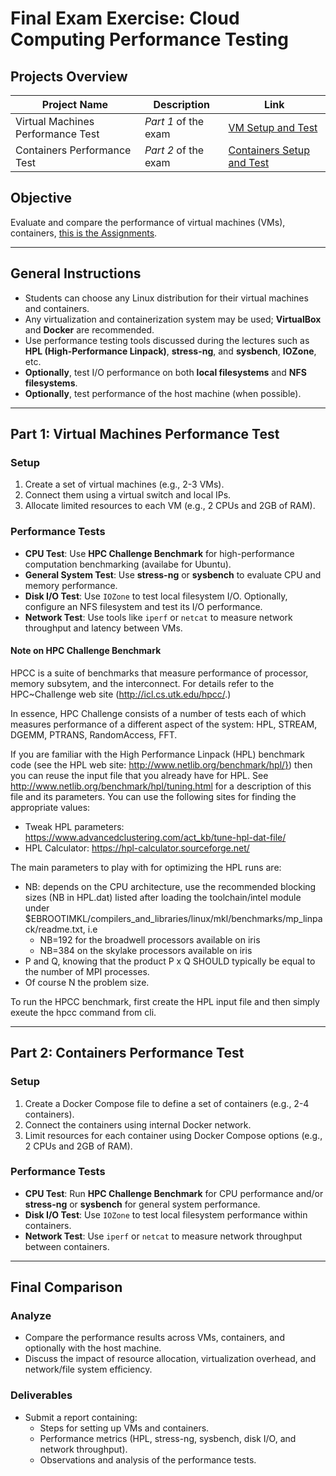 # Final Exam Exercise: Cloud Computing Performance Testing

## Projects Overview

| Project Name                  | Description                           | Link                                    |
|-------------------------------|---------------------------------------|-----------------------------------------|
| Virtual Machines Performance Test | *Part 1* of the exam | [VM Setup and Test](./VM_project/) |
| Containers Performance Test|  *Part 2* of the exam | [Containers Setup and Test](./Containers) |

## Objective
Evaluate and compare the performance of virtual machines (VMs), containers, [this is the Assignments](https://github.com/Foundations-of-HPC/Cloud-basic-2024/tree/main/Assignments).

---

## General Instructions
- Students can choose any Linux distribution for their virtual machines and containers.
- Any virtualization and containerization system may be used; **VirtualBox** and **Docker** are recommended.
- Use performance testing tools discussed during the lectures such as **HPL (High-Performance Linpack)**, **stress-ng**, and **sysbench**, **IOZone**, etc.
- **Optionally**, test I/O performance on both **local filesystems** and **NFS filesystems**.
- **Optionally**, test performance of the host machine (when possible).

---

## Part 1: Virtual Machines Performance Test

### Setup
1. Create a set of virtual machines (e.g., 2-3 VMs).
2. Connect them using a virtual switch and local IPs.
3. Allocate limited resources to each VM (e.g., 2 CPUs and 2GB of RAM).

### Performance Tests
- **CPU Test**: Use  **HPC Challenge Benchmark** for high-performance computation benchmarking (availabe for Ubuntu). 
- **General System Test**: Use **stress-ng** or **sysbench** to evaluate CPU and memory performance.
- **Disk I/O Test**: Use `IOZone` to test local filesystem I/O. Optionally, configure an NFS filesystem and test its I/O performance.
- **Network Test**: Use tools like `iperf` or `netcat` to measure network throughput and latency between VMs.

#### Note on HPC Challenge Benchmark
HPCC is a suite of benchmarks that measure performance of processor,
memory subsytem, and the interconnect. For details refer to the
HPC~Challenge web site (http://icl.cs.utk.edu/hpcc/.)

In essence, HPC Challenge consists of a number of tests each
of which measures performance of a different aspect of the system: HPL, STREAM, DGEMM, PTRANS, RandomAccess, FFT.

If you are familiar with the High Performance Linpack (HPL) benchmark
code (see the HPL web site: http://www.netlib.org/benchmark/hpl/}) then you can reuse the input
file that you already have for HPL. 
See http://www.netlib.org/benchmark/hpl/tuning.html for a description of this file and its parameters.
You can use the following sites for finding the appropriate values:

 * Tweak HPL parameters: https://www.advancedclustering.com/act_kb/tune-hpl-dat-file/
 * HPL Calculator: https://hpl-calculator.sourceforge.net/

The main parameters to play with for optimizing the HPL runs are:

 * NB: depends on the CPU architecture, use the recommended blocking sizes (NB in HPL.dat) listed after loading the toolchain/intel module under $EBROOTIMKL/compilers_and_libraries/linux/mkl/benchmarks/mp_linpack/readme.txt, i.e
   * NB=192 for the broadwell processors available on iris
   * NB=384 on the skylake processors available on iris
 * P and Q, knowing that the product P x Q SHOULD typically be equal to the number of MPI processes.
 * Of course N the problem size.

To run the HPCC benchmark, first create the HPL input file and then simply exeute the hpcc command from cli.

---

## Part 2: Containers Performance Test

### Setup
1. Create a Docker Compose file to define a set of containers (e.g., 2-4 containers).
2. Connect the containers using internal  Docker  network.
3. Limit resources for each container using Docker Compose options (e.g., 2 CPUs and 2GB of RAM).

### Performance Tests
- **CPU Test**: Run  **HPC Challenge Benchmark** for CPU performance and/or **stress-ng** or **sysbench** for general system performance.
- **Disk I/O Test**: Use `IOZone` to test local filesystem performance within containers. 
- **Network Test**: Use `iperf` or `netcat` to measure network throughput between containers.

---

## Final Comparison

### Analyze
- Compare the performance results across VMs, containers, and optionally with the host machine.
- Discuss the impact of resource allocation, virtualization overhead, and network/file system efficiency.

### Deliverables
- Submit a  report containing:
  - Steps for setting up VMs and containers.
  - Performance metrics (HPL, stress-ng, sysbench, disk I/O, and network throughput).
  - Observations and analysis of the performance tests.
